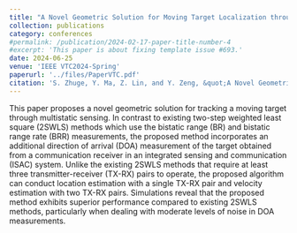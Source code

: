 ```yaml
---
title: "A Novel Geometric Solution for Moving Target Localization through Multistatic Sensing in the ISAC System"
collection: publications
category: conferences
#permalink: /publication/2024-02-17-paper-title-number-4
#excerpt: 'This paper is about fixing template issue #693.'
date: 2024-06-25
venue: 'IEEE VTC2024-Spring'
paperurl: '../files/PaperVTC.pdf'
citation: 'S. Zhuge, Y. Ma, Z. Lin, and Y. Zeng, &quot;A Novel Geometric Solution for Moving Target Localization through Multistatic Sensing in the ISAC System,&quot; <i>IEEE VTC-Spring</i>, Singapore, June, 2024'
---
```


This paper proposes a novel geometric solution for tracking a moving target through multistatic sensing. In contrast to existing two-step weighted least square (2SWLS) methods which use the bistatic range (BR) and bistatic range rate (BRR) measurements, the proposed method incorporates an additional direction of arrival (DOA) measurement of the target obtained from a communication receiver in an integrated sensing and communication (ISAC) system. Unlike the existing 2SWLS methods that require at least three transmitter-receiver (TX-RX) pairs to operate, the proposed algorithm can conduct location estimation with a single TX-RX pair and velocity estimation with two TX-RX pairs. Simulations reveal that the proposed method exhibits superior performance compared to existing 2SWLS methods, particularly when dealing with moderate levels of noise in DOA measurements.
